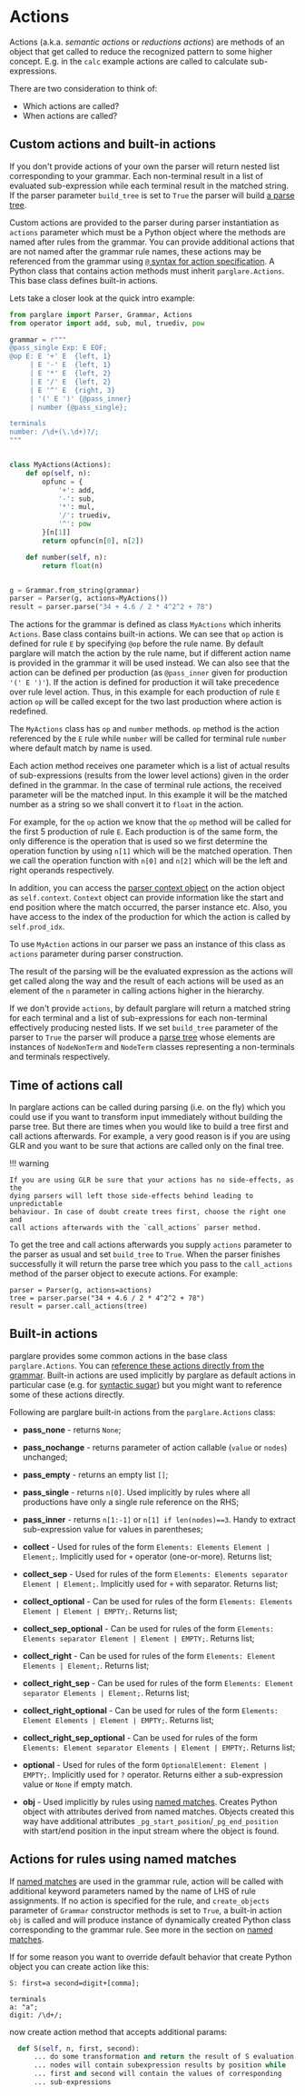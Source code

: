 # Actions

Actions (a.k.a. _semantic actions_ or _reductions actions_) are methods of an
object that get called to reduce the recognized pattern to some higher concept.
E.g. in the `calc` example actions are called to calculate sub-expressions.

There are two consideration to think of:

- Which actions are called?
- When actions are called?

## Custom actions and built-in actions

If you don't provide actions of your own the parser will return nested list
corresponding to your grammar. Each non-terminal result in a list of evaluated
sub-expression while each terminal result in the matched string. If the parser
parameter `build_tree` is set to `True` the parser will build [a parse
tree](./parse_trees.md).

Custom actions are provided to the parser during parser instantiation as
`actions` parameter which must be a Python object where the methods are named
after rules from the grammar. You can provide additional actions that are not
named after the grammar rule names, these actions may be referenced from the
grammar using [`@` syntax for action
specification](./grammar_language.md#referencing-semantic-actions-from-a-grammar).
A Python class that contains action methods must inherit `parglare.Actions`.
This base class defines built-in actions.


Lets take a closer look at the quick intro example:

```python
from parglare import Parser, Grammar, Actions
from operator import add, sub, mul, truediv, pow

grammar = r"""
@pass_single Exp: E EOF;
@op E: E '+' E  {left, 1}
     | E '-' E  {left, 1}
     | E '*' E  {left, 2}
     | E '/' E  {left, 2}
     | E '^' E  {right, 3}
     | '(' E ')' {@pass_inner}
     | number {@pass_single};

terminals
number: /\d+(\.\d+)?/;
"""


class MyActions(Actions):
    def op(self, n):
        opfunc = {
            '+': add,
            '-': sub,
            '*': mul,
            '/': truediv,
            '^': pow
        }[n[1]]
        return opfunc(n[0], n[2])

    def number(self, n):
        return float(n)


g = Grammar.from_string(grammar)
parser = Parser(g, actions=MyActions())
result = parser.parse("34 + 4.6 / 2 * 4^2^2 + 78")
```

The actions for the grammar is defined as class `MyActions` which inherits
`Actions`. Base class contains built-in actions. We can see that `op` action is
defined for rule `E` by specifying `@op` before the rule name. By default
parglare will match the action by the rule name, but if different action name is
provided in the grammar it will be used instead. We can also see that the action
can be defined per production (as `@pass_inner` given for production `'(' E
')'`). If the action is defined for production it will take precedence over rule
level action. Thus, in this example for each production of rule `E` action `op`
will be called except for the two last production where action is redefined.

The `MyActions` class has `op` and `number` methods. `op` method is the action
referenced by the `E` rule while `number` will be called for terminal rule
`number` where default match by name is used.

Each action method receives one parameter which is a list of actual results of
sub-expressions (results from the lower level actions) given in the order
defined in the grammar. In the case of terminal rule actions, the received
parameter will be the matched input. In this example it will be the matched
number as a string so we shall convert it to `float` in the action.

For example, for the `op` action we know that the `op` method will be called for
the first 5 production of rule `E`. Each production is of the same form, the
only difference is the operation that is used so we first determine the
operation function by using `n[1]` which will be the matched operation. Then we
call the operation function with `n[0]` and `n[2]` which will be the left and
right operands respectively.

In addition, you can access the [parser context
object](./common.md#the-context-object) on the action object as `self.context`.
`Context` object can provide information like the start and end position where
the match occurred, the parser instance etc. Also, you have access to the index
of the production for which the action is called by `self.prod_idx`.

To use `MyAction` actions in our parser we pass an instance of this class as
`actions` parameter during parser construction.

The result of the parsing will be the evaluated expression as the actions will
get called along the way and the result of each actions will be used as an
element of the `n` parameter in calling actions higher in the hierarchy.

If we don't provide `actions`, by default parglare will return a matched string
for each terminal and a list of sub-expressions for each non-terminal
effectively producing nested lists. If we set `build_tree` parameter of the
parser to `True` the parser will produce a [parse tree](./parse_trees.md) whose
elements are instances of `NodeNonTerm` and `NodeTerm` classes representing a
non-terminals and terminals respectively.


## Time of actions call

In parglare actions can be called during parsing (i.e. on the fly) which you
could use if you want to transform input immediately without building the parse
tree. But there are times when you would like to build a tree first and call
actions afterwards. For example, a very good reason is if you are using GLR and
you want to be sure that actions are called only on the final tree.

!!! warning

    If you are using GLR be sure that your actions has no side-effects, as the
    dying parsers will left those side-effects behind leading to unpredictable
    behaviour. In case of doubt create trees first, choose the right one and
    call actions afterwards with the `call_actions` parser method.

To get the tree and call actions afterwards you supply `actions` parameter to
the parser as usual and set `build_tree` to `True`. When the parser finishes
successfully it will return the parse tree which you pass to the `call_actions`
method of the parser object to execute actions. For example:

    parser = Parser(g, actions=actions)
    tree = parser.parse("34 + 4.6 / 2 * 4^2^2 + 78")
    result = parser.call_actions(tree)


## Built-in actions

parglare provides some common actions in the base class `parglare.Actions`. You
can [reference these actions directly from the
grammar](./grammar_language.md#referencing-rule-actions-from-a-grammar).
Built-in actions are used implicitly by parglare as default actions in
particular case (e.g. for [syntactic
sugar](./grammar_language.md#syntactic-sugar-bnf-extensions)) but you might want
to reference some of these actions directly.

Following are parglare built-in actions from the `parglare.Actions` class:

- **pass_none** - returns `None`;

- **pass_nochange** - returns parameter of action callable (`value` or `nodes`)
  unchanged;

- **pass_empty** - returns an empty list `[]`;

- **pass_single** - returns `n[0]`. Used implicitly by rules where all
  productions have only a single rule reference on the RHS;

- **pass_inner** - returns `n[1:-1]` or `n[1] if len(nodes)==3`. Handy to
  extract sub-expression value for values in parentheses;

- **collect** - Used for rules of the form `Elements: Elements Element |
  Element;`. Implicitly used for `+` operator (one-or-more). Returns list;

- **collect_sep** - Used for rules of the form `Elements: Elements separator
  Element | Element;`. Implicitly used for `+` with separator. Returns list;

- **collect_optional** - Can be used for rules of the form `Elements: Elements
  Element | Element | EMPTY;`. Returns list;

- **collect_sep_optional** - Can be used for rules of the form `Elements: Elements
  separator Element | Element | EMPTY;`. Returns list;

- **collect_right** - Can be used for rules of the form `Elements: Element
  Elements | Element;`. Returns list;

- **collect_right_sep** - Can be used for rules of the form `Elements: Element
  separator Elements | Element;`. Returns list;

- **collect_right_optional** - Can be used for rules of the form `Elements:
  Element Elements | Element | EMPTY;`. Returns list;

- **collect_right_sep_optional** - Can be used for rules of the form `Elements:
  Element separator Elements | Element | EMPTY;`. Returns list;

- **optional** - Used for rules of the form `OptionalElement: Element | EMPTY;`.
  Implicitly used for `?` operator. Returns either a sub-expression value or
  `None` if empty match.

- **obj** - Used implicitly by rules using [named
  matches](./grammar_language.md#named-matches-assignments). Creates Python
  object with attributes derived from named matches. Objects created this way
  have additional attributes `_pg_start_position`/`_pg_end_position` with
  start/end position in the input stream where the object is found.



## Actions for rules using named matches

If [named matches](./grammar_language.md#named-matches-assignments) are used in
the grammar rule, action will be called with additional keyword parameters named
by the name of LHS of rule assignments. If no action is specified for the rule,
and `create_objects` parameter of `Grammar` constructor methods is set to `True`,
a built-in action `obj` is called and will produce instance of dynamically
created Python class corresponding to the grammar rule. See more in the section
on [named matches](./grammar_language.md#named-matches-assignments).

If for some reason you want to override default behavior that create Python
object you can create action like this:

```nohighlight
S: first=a second=digit+[comma];

terminals
a: "a";
digit: /\d+/;
```


now create action method that accepts additional params:

```python
  def S(self, n, first, second):
      ... do some transformation and return the result of S evaluation
      ... nodes will contain subexpression results by position while
      ... first and second will contain the values of corresponding
      ... sub-expressions
```
